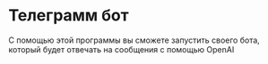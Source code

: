 # Телеграмм бот
С помощью этой программы вы сможете запустить своего бота, который будет отвечать на сообщения с помощью OpenAI

